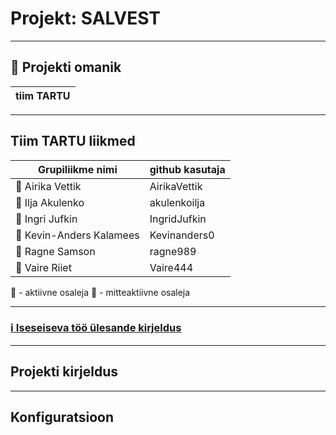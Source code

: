 # Projekt: SALVEST
________________________________________________________________________________________________________________________________________________________________________________
## :memo: Projekti omanik

| tiim TARTU |
| ---|
________________________________________________________________________________________________________________________________________________________________________________
## Tiim TARTU liikmed

| Grupiliikme nimi | github kasutaja |
| --- | --- |
| :green_book: Airika Vettik | AirikaVettik |
| :closed_book: Ilja Akulenko | akulenkoilja |
| :green_book: Ingri Jufkin | IngridJufkin |
| :green_book: Kevin-Anders Kalamees | Kevinanders0 |
| :green_book: Ragne Samson | ragne989 |
| :green_book: Vaire Riiet | Vaire444 |

:green_book: - aktiivne osaleja 
:closed_book: - mitteaktiivne osaleja

________________________________________________________________________________________________________________________________________________________________________________
### [ :information_source: Iseseiseva töö ülesande kirjeldus](./assingment_description.md)
________________________________________________________________________________________________________________________________________________________________________________
## Projekti kirjeldus

________________________________________________________________________________________________________________________________________________________________________________
## Konfiguratsioon



